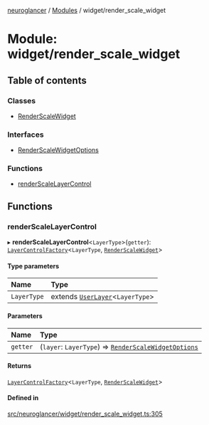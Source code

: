 [neuroglancer](../README.md) / [Modules](../modules.md) / widget/render\_scale\_widget

# Module: widget/render\_scale\_widget

## Table of contents

### Classes

- [RenderScaleWidget](../classes/widget_render_scale_widget.RenderScaleWidget.md)

### Interfaces

- [RenderScaleWidgetOptions](../interfaces/widget_render_scale_widget.RenderScaleWidgetOptions.md)

### Functions

- [renderScaleLayerControl](widget_render_scale_widget.md#renderscalelayercontrol)

## Functions

### renderScaleLayerControl

▸ **renderScaleLayerControl**<`LayerType`\>(`getter`): [`LayerControlFactory`](../interfaces/widget_layer_control.LayerControlFactory.md)<`LayerType`, [`RenderScaleWidget`](../classes/widget_render_scale_widget.RenderScaleWidget.md)\>

#### Type parameters

| Name | Type |
| :------ | :------ |
| `LayerType` | extends [`UserLayer`](../classes/annotation_annotation_layer_state._internal_.UserLayer.md)<`LayerType`\> |

#### Parameters

| Name | Type |
| :------ | :------ |
| `getter` | (`layer`: `LayerType`) => [`RenderScaleWidgetOptions`](../interfaces/widget_render_scale_widget.RenderScaleWidgetOptions.md) |

#### Returns

[`LayerControlFactory`](../interfaces/widget_layer_control.LayerControlFactory.md)<`LayerType`, [`RenderScaleWidget`](../classes/widget_render_scale_widget.RenderScaleWidget.md)\>

#### Defined in

[src/neuroglancer/widget/render_scale_widget.ts:305](https://github.com/ActiveBrainAtlas2/neuroglancer/blob/1beb5d34/src/neuroglancer/widget/render_scale_widget.ts#L305)
